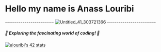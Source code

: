 # Hello my name is Anass Louribi
------------------------- ![Untitled_41_303721366](https://lareleve.ma/wp-content/uploads/2022/03/Untitled_41_303721366.jpg) -------------------------

##### 🚀 Exploring the fascinating world of coding! 🌟

[![alouribi's 42 stats](https://badge.mediaplus.ma/darkblue/alouribi)](https://github.com/oakoudad/badge42)
